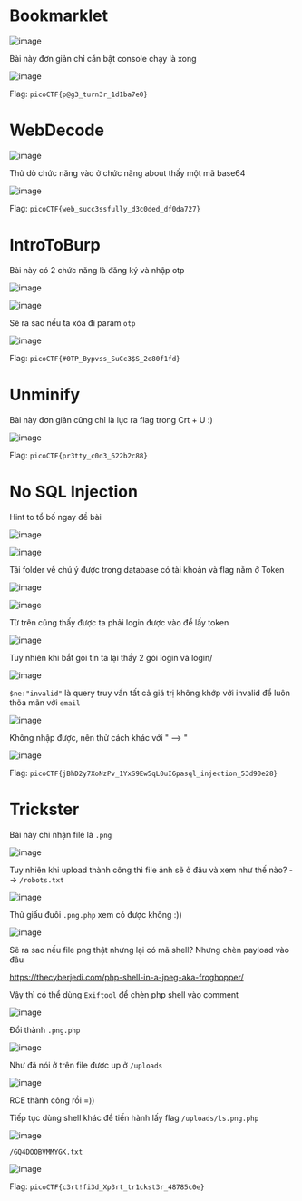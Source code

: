 # Bookmarklet

![image](https://github.com/vanniichan/CTF-WriteUp/assets/112863484/122f0369-c8f7-44a3-b4f7-33b71f41cb74)

Bài này đơn giản chỉ cần bật console chạy là xong 

![image](https://github.com/vanniichan/CTF-WriteUp/assets/112863484/66547c16-637e-44bd-b0ce-1ac87de5ea4b)

Flag: `picoCTF{p@g3_turn3r_1d1ba7e0}`

# WebDecode

![image](https://github.com/vanniichan/CTF-WriteUp/assets/112863484/eefef95a-6a6c-456c-b05e-2b149506eaa0)

Thử dò chức năng vào ở chức năng about thấy một mã base64

![image](https://github.com/vanniichan/CTF-WriteUp/assets/112863484/2752a173-845a-4957-9568-f749baf102b3)

Flag: `picoCTF{web_succ3ssfully_d3c0ded_df0da727}`

# IntroToBurp

Bài này có 2 chức năng là đăng ký và nhập otp

![image](https://github.com/vanniichan/CTF-WriteUp/assets/112863484/03bd66ff-2ead-4f19-a43d-9fe1be6a7261)

![image](https://github.com/vanniichan/CTF-WriteUp/assets/112863484/7129ca3c-937d-4bf3-9fec-face54f4ee27)

Sẽ ra sao nếu ta xóa đi param `otp`

![image](https://github.com/vanniichan/CTF-WriteUp/assets/112863484/5a465e83-97a0-419b-903e-a6fcc1ef9618)

Flag: `picoCTF{#0TP_Bypvss_SuCc3$S_2e80f1fd}`

#  Unminify

Bài này đơn giản cũng chỉ là lục ra flag trong Crt + U :)

![image](https://github.com/vanniichan/CTF-WriteUp/assets/112863484/9a61ccc5-b38b-4422-b7e3-a780396fdfc4)

Flag: `picoCTF{pr3tty_c0d3_622b2c88}`

# No SQL Injection

Hint to tổ bố ngay đề bài

![image](https://github.com/vanniichan/CTF-WriteUp/assets/112863484/218369ce-5fb7-4235-86c6-c40e804aad8f)

![image](https://github.com/vanniichan/CTF-WriteUp/assets/112863484/7746bdcb-82c0-46fe-8288-cd098f225bf6)

Tải folder về chú ý được trong database có tài khoản và flag nằm ở Token

![image](https://github.com/vanniichan/CTF-WriteUp/assets/112863484/e9213c82-3c91-4650-9793-1ab011d09e9c)

![image](https://github.com/vanniichan/CTF-WriteUp/assets/112863484/1b8a2edc-b389-47a4-a154-a8c466b1113b)

Từ trên cũng thấy được ta phải login được vào để lấy token 

![image](https://github.com/vanniichan/CTF-WriteUp/assets/112863484/16a604de-7d4c-4d99-a940-ad9c6a4bc21f)

Tuy nhiên khi bắt gói tin ta lại thấy 2 gói login và login/

![image](https://github.com/vanniichan/CTF-WriteUp/assets/112863484/1c681c80-6a34-4509-8845-67fa211050b9)

`$ne:"invalid"` là query truy vấn tất cả giá trị không khớp với invalid để luôn thõa mãn với `email`

![image](https://github.com/vanniichan/CTF-WriteUp/assets/112863484/48b3ad39-bcf7-4265-b2f4-a535112b8619)

Không nhập được, nên thử cách khác với " --> \"

![image](https://github.com/vanniichan/CTF-WriteUp/assets/112863484/63a250bd-e8be-4d6b-a05f-f29c4c01bb83)

Flag:  `picoCTF{jBhD2y7XoNzPv_1YxS9Ew5qL0uI6pasql_injection_53d90e28}`

# Trickster

Bài này chỉ nhận file là `.png`

![image](https://github.com/vanniichan/CTF-WriteUp/assets/112863484/f48af0a5-f424-4cc5-81ad-7cd648b60308)

Tuy nhiên khi upload thành công thì file ảnh sẽ ở đâu và xem như thế nào? --> `/robots.txt`

![image](https://github.com/vanniichan/CTF-WriteUp/assets/112863484/9cd85183-3bc0-4075-a23d-b86b8f1c2d07)

Thử giấu đuôi `.png.php` xem có được không :))

![image](https://github.com/vanniichan/CTF-WriteUp/assets/112863484/0220657d-62ce-46a0-92ce-3b618bc852cc)

Sẽ ra sao nếu file png thật nhưng lại có mã shell? Nhưng chèn payload vào đâu

https://thecyberjedi.com/php-shell-in-a-jpeg-aka-froghopper/

Vậy thì có thể dùng `Exiftool` để chèn php shell vào comment 

![image](https://github.com/vanniichan/CTF-WriteUp/assets/112863484/7f279125-e744-4107-8fe3-b9af9b61ea5a)

Đổi thành `.png.php`

![image](https://github.com/vanniichan/CTF-WriteUp/assets/112863484/c07d1748-bf40-4287-91e9-736ddd5f4156)

Như đã nói ở trên file được up ở `/uploads` 

![image](https://github.com/vanniichan/CTF-WriteUp/assets/112863484/276498bc-2e5d-4cf8-8f29-8e8b8ffee29d)

RCE thành công rồi =))

Tiếp tục dùng shell khác để tiến hành lấy flag `/uploads/ls.png.php`

![image](https://github.com/vanniichan/CTF-WriteUp/assets/112863484/682e47be-90cf-43b2-a17e-d6676cd91bdc)

`/GQ4DOOBVMMYGK.txt` 

![image](https://github.com/vanniichan/CTF-WriteUp/assets/112863484/4071e198-2436-482a-83e5-c724717ccb90)

Flag: `picoCTF{c3rt!fi3d_Xp3rt_tr1ckst3r_48785c0e}`

